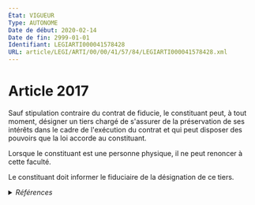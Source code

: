 ```yaml
---
État: VIGUEUR
Type: AUTONOME
Date de début: 2020-02-14
Date de fin: 2999-01-01
Identifiant: LEGIARTI000041578428
URL: article/LEGI/ARTI/00/00/41/57/84/LEGIARTI000041578428.xml
---
```


<h1>Article 2017</h1>

Sauf stipulation contraire du contrat de fiducie, le constituant peut, à tout
moment, désigner un tiers chargé de s'assurer de la préservation de ses intérêts
dans le cadre de l'exécution du contrat et qui peut disposer des pouvoirs que la
loi accorde au constituant.<br />

Lorsque le constituant est une personne physique, il ne peut renoncer à cette
faculté.<br />

Le constituant doit informer le fiduciaire de la désignation de ce tiers.


<details>
  <summary><em>Références</em></summary>

  <h2>Articles faisant référence à l'article</h2>
  
  <ul>
    <li>
      <a href="https://legal.tricoteuses.fr//redirection/LEGIARTI000041568911?vers=git&vers=legifrance">Ordonnance n° 2020-115 du 12 février 2020 renforçant le dispositif national de lutte contre le blanchiment de capitaux et le financement du terrorisme - article 12 ENTIEREMENT_MODIF</a> MODIFIE source
    </li>
  </ul>
  
  <h2>Références faites par l'article</h2>
  
  <ul>
    <li>
      2010-03-02 CITATION cible <a href="https://legal.tricoteuses.fr//redirection/LEGIARTI000041592551?vers=git&vers=legifrance">Décret n° 2010-219 du 2 mars 2010 relatif au traitement automatisé de données à caractère personnel dénommé « Registre national des fiducies » - article 2 AUTONOME VIGUEUR, en vigueur depuis le 2020-02-14</a>
    </li>
    <li>
      2018-04-18 CITATION cible <a href="https://legal.tricoteuses.fr//redirection/LEGIARTI000036820627?vers=git&vers=legifrance">Décret n° 2018-284 du 18 avril 2018 renforçant le dispositif français de lutte contre le blanchiment de capitaux et le financement du terrorisme - article 12 ENTIEREMENT_MODIF</a>
    </li>
    <li>
      2020-02-12 MODIFIE cible <a href="https://legal.tricoteuses.fr//redirection/LEGIARTI000041568911?vers=git&vers=legifrance">Ordonnance n° 2020-115 du 12 février 2020 renforçant le dispositif national de lutte contre le blanchiment de capitaux et le financement du terrorisme - article 12 ENTIEREMENT_MODIF</a>
    </li>
    <li>
      2020-08-18 CITATION cible <a href="https://legal.tricoteuses.fr//redirection/LEGIARTI000042251635?vers=git&vers=legifrance">Arrêté du 18 août 2020 portant homologation d'une norme d'exercice professionnel relative aux obligations du commissaire aux comptes en matière de lutte contre le blanchiment des capitaux et le financement du terrorisme - article 2 ENTIEREMENT_MODIF</a>
    </li>
    <li>
      2999-01-01 CITATION cible <a href="https://legal.tricoteuses.fr//redirection/LEGIARTI000019288923?vers=git&vers=legifrance">Code civil - article 2022 AUTONOME VIGUEUR, en vigueur depuis le 2009-02-01</a>
    </li>
    <li>
      2999-01-01 CITATION cible <a href="https://legal.tricoteuses.fr//redirection/LEGIARTI000019288902?vers=git&vers=legifrance">Code civil - article 2027 AUTONOME VIGUEUR, en vigueur depuis le 2008-08-06</a>
    </li>
    <li>
      2999-01-01 CONCORDE source <a href="https://legal.tricoteuses.fr//redirection/LEGIARTI000006448159?vers=git&vers=legifrance">Code civil - article 2294 AUTONOME TRANSFERE, en vigueur du 2004-06-01 au 2006-03-24</a>
    </li>
    <li>
      2999-01-01 CONCORDANCE cible <a href="https://legal.tricoteuses.fr//redirection/LEGIARTI000006448160?vers=git&vers=legifrance">Code civil - article 2294 AUTONOME MODIFIE, en vigueur du 2006-03-24 au 2011-05-19</a>
    </li>
    <li>
      2999-01-01 CITATION cible <a href="https://legal.tricoteuses.fr//redirection/LEGIARTI000036102791?vers=git&vers=legifrance">Code des assurances - article L311-41 AUTONOME VIGUEUR, en vigueur depuis le 2017-11-29</a>
    </li>
    <li>
      2999-01-01 CITATION cible <a href="https://legal.tricoteuses.fr//redirection/LEGIARTI000041592220?vers=git&vers=legifrance">Code monétaire et financier - article R561-5 AUTONOME VIGUEUR, en vigueur depuis le 2020-02-14</a>
    </li>
  </ul>
</details>
